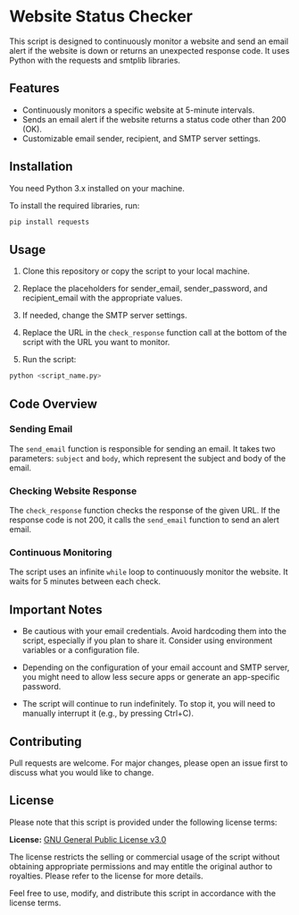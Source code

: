 # Website Status Checker

This script is designed to continuously monitor a website and send an email alert if the website is down or returns an unexpected response code. It uses Python with the requests and smtplib libraries.

## Features

- Continuously monitors a specific website at 5-minute intervals.
- Sends an email alert if the website returns a status code other than 200 (OK).
- Customizable email sender, recipient, and SMTP server settings.

## Installation

You need Python 3.x installed on your machine.

To install the required libraries, run:
```sh
pip install requests
```

## Usage

1. Clone this repository or copy the script to your local machine.

2. Replace the placeholders for sender_email, sender_password, and recipient_email with the appropriate values.

3. If needed, change the SMTP server settings.

4. Replace the URL in the `check_response` function call at the bottom of the script with the URL you want to monitor.

5. Run the script:
```sh
python <script_name.py>
```

## Code Overview

### Sending Email

The `send_email` function is responsible for sending an email. It takes two parameters: `subject` and `body`, which represent the subject and body of the email.

### Checking Website Response

The `check_response` function checks the response of the given URL. If the response code is not 200, it calls the `send_email` function to send an alert email.

### Continuous Monitoring

The script uses an infinite `while` loop to continuously monitor the website. It waits for 5 minutes between each check.

## Important Notes

- Be cautious with your email credentials. Avoid hardcoding them into the script, especially if you plan to share it. Consider using environment variables or a configuration file.

- Depending on the configuration of your email account and SMTP server, you might need to allow less secure apps or generate an app-specific password.

- The script will continue to run indefinitely. To stop it, you will need to manually interrupt it (e.g., by pressing Ctrl+C).

## Contributing

Pull requests are welcome. For major changes, please open an issue first to discuss what you would like to change.

## License

Please note that this script is provided under the following license terms:

**License:** [GNU General Public License v3.0](https://www.gnu.org/licenses/gpl-3.0.en.html)

The license restricts the selling or commercial usage of the script without obtaining appropriate permissions and may entitle the original author to royalties. Please refer to the license for more details.

Feel free to use, modify, and distribute this script in accordance with the license terms.
